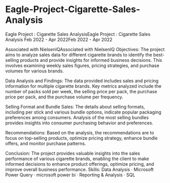 # Eagle-Project-Cigarette-Sales-Analysis
Eagle Project : Cigarette Sales AnalysisEagle Project : Cigarette Sales Analysis
Feb 2022 - Apr 2022Feb 2022 - Apr 2022

Associated with NielsenIQAssociated with NielsenIQ
Objectives: 
  The project aims to analyze sales data for different cigarette brands to identify the best-selling products and provide insights for informed business decisions. This involves examining weekly sales figures, pricing strategies, and purchase volumes for various brands.
  
Data Analysis and Findings:
  The data provided includes sales and pricing information for multiple cigarette brands. Key metrics analyzed include the number of packs sold per week, the selling price per pack, the purchase price per pack, and the purchase volume per frequency.
  
Selling Format and Bundle Sales:
The details about selling formats, including per stick and various bundle options, indicate popular packaging preferences among consumers. Analysis of the most selling bundles provides insights into consumer purchasing behavior and preferences.

Recommendations:
Based on the analysis, the recommendations are to focus on top-selling products, optimize pricing strategy, enhance bundle offers, and monitor purchase patterns.


Conclusion:
The project provides valuable insights into the sales performance of various cigarette brands, enabling the client to make informed decisions to enhance product offerings, optimize pricing, and improve overall business performance.
Skills: Data Analysis · Microsoft Power Query · microsoft power bi · Reporting & Analysis · SQL

